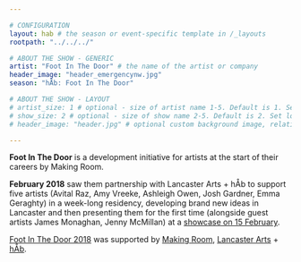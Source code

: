 ```yaml
---

# CONFIGURATION
layout: hab # the season or event-specific template in /_layouts
rootpath: "../../../"

# ABOUT THE SHOW - GENERIC
artist: "Foot In The Door" # the name of the artist or company
header_image: "header_emergencynw.jpg"
season: "hÅb: Foot In The Door"

# ABOUT THE SHOW - LAYOUT
# artist_size: 1 # optional - size of artist name 1-5. Default is 1. Set longer names to lower values
# show_size: 2 # optional - size of show name 2-5. Default is 2. Set longer names to lower values
# header_image: "header.jpg" # optional custom background image, relative to current page

---
```

**Foot In The Door** is a development initiative for artists at the start of their careers by Making Room.       
        
**February 2018** saw them partnership with Lancaster Arts + hÅb to support five artists (Avital Raz, Amy Vreeke, Ashleigh Owen, Josh Gardner, Emma Geraghty) in a week-long residency, developing brand new ideas in Lancaster and then presenting them for the first time (alongside guest artists James Monaghan, Jenny McMillan) at a <a href="http://www.lancasterarts.org/whats-on/making-room-foot-in-the-door" target="_blank">showcase on 15 February</a>.          
        
<a href="http://making-room.co.uk/2018/02/06/foot-in-the-door-meet-the-2018-cohortr" target="_blank">Foot In The Door 2018</a> was supported by <a href='http://www.making-room.co.uk' target='_blank'>Making Room</a>, <a href='http://lancasterarts.org' target='_blank'>Lancaster Arts</a> + <a href='http://habmcr.org' target='_blank'>hÅb</a>.
